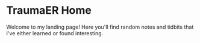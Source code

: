 # TraumaER Home

Welcome to my landing page! Here you'll find random notes and tidbits that I've either learned or found
interesting.